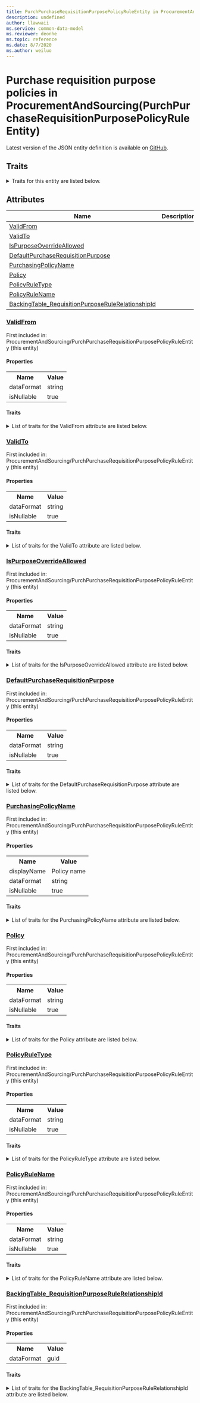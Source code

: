 ```yaml
---
title: PurchPurchaseRequisitionPurposePolicyRuleEntity in ProcurementAndSourcing - Common Data Model | Microsoft Docs
description: undefined
author: llawwaii
ms.service: common-data-model
ms.reviewer: deonhe
ms.topic: reference
ms.date: 8/7/2020
ms.author: weiluo
---
```


# Purchase requisition purpose policies in ProcurementAndSourcing(PurchPurchaseRequisitionPurposePolicyRuleEntity)

  
 Latest version of the JSON entity definition is available on <a href="https://github.com/Microsoft/CDM/tree/master/schemaDocuments/core/operationsCommon/Entities/SupplyChain/ProcurementAndSourcing/PurchPurchaseRequisitionPurposePolicyRuleEntity.cdm.json" target="_blank">GitHub</a>.  

## Traits

<details>
<summary>Traits for this entity are listed below.  
</summary>

**is.CDM.entityVersion**  
  <table><tr><th>Parameter</th><th>Value</th><th>Data type</th><th>Explanation</th></tr><tr><td>versionNumber</td><td>"1.1"</td><td>string</td><td>semantic version number of the entity</td></tr></table>

**is.application.releaseVersion**  
  <table><tr><th>Parameter</th><th>Value</th><th>Data type</th><th>Explanation</th></tr><tr><td>releaseVersion</td><td>"10.0.13.0"</td><td>string</td><td>semantic version number of the application introducing this entity</td></tr></table>

**is.localized.displayedAs**  
  Holds the list of language specific display text for an object.  <table><tr><th>Parameter</th><th>Value</th><th>Data type</th><th>Explanation</th></tr><tr><td>localizedDisplayText</td><td><table><tr><th>languageTag</th><th>displayText</th></tr><tr><td>en</td><td>Purchase requisition purpose policies</td></tr></table></td><td>entity</td><td>a reference to the constant entity holding the list of localized text</td></tr></table>

</details>

## Attributes

|Name|Description|First Included in Instance|
|---|---|---|
|[ValidFrom](#ValidFrom)||<a href="PurchPurchaseRequisitionPurposePolicyRuleEntity.md" target="_blank">ProcurementAndSourcing/PurchPurchaseRequisitionPurposePolicyRuleEntity</a>|
|[ValidTo](#ValidTo)||<a href="PurchPurchaseRequisitionPurposePolicyRuleEntity.md" target="_blank">ProcurementAndSourcing/PurchPurchaseRequisitionPurposePolicyRuleEntity</a>|
|[IsPurposeOverrideAllowed](#IsPurposeOverrideAllowed)||<a href="PurchPurchaseRequisitionPurposePolicyRuleEntity.md" target="_blank">ProcurementAndSourcing/PurchPurchaseRequisitionPurposePolicyRuleEntity</a>|
|[DefaultPurchaseRequisitionPurpose](#DefaultPurchaseRequisitionPurpose)||<a href="PurchPurchaseRequisitionPurposePolicyRuleEntity.md" target="_blank">ProcurementAndSourcing/PurchPurchaseRequisitionPurposePolicyRuleEntity</a>|
|[PurchasingPolicyName](#PurchasingPolicyName)||<a href="PurchPurchaseRequisitionPurposePolicyRuleEntity.md" target="_blank">ProcurementAndSourcing/PurchPurchaseRequisitionPurposePolicyRuleEntity</a>|
|[Policy](#Policy)||<a href="PurchPurchaseRequisitionPurposePolicyRuleEntity.md" target="_blank">ProcurementAndSourcing/PurchPurchaseRequisitionPurposePolicyRuleEntity</a>|
|[PolicyRuleType](#PolicyRuleType)||<a href="PurchPurchaseRequisitionPurposePolicyRuleEntity.md" target="_blank">ProcurementAndSourcing/PurchPurchaseRequisitionPurposePolicyRuleEntity</a>|
|[PolicyRuleName](#PolicyRuleName)||<a href="PurchPurchaseRequisitionPurposePolicyRuleEntity.md" target="_blank">ProcurementAndSourcing/PurchPurchaseRequisitionPurposePolicyRuleEntity</a>|
|[BackingTable_RequisitionPurposeRuleRelationshipId](#BackingTable_RequisitionPurposeRuleRelationshipId)||<a href="PurchPurchaseRequisitionPurposePolicyRuleEntity.md" target="_blank">ProcurementAndSourcing/PurchPurchaseRequisitionPurposePolicyRuleEntity</a>|

### <a href=#ValidFrom name="ValidFrom">ValidFrom</a>

First included in: ProcurementAndSourcing/PurchPurchaseRequisitionPurposePolicyRuleEntity (this entity)  

#### Properties

<table><tr><th>Name</th><th>Value</th></tr><tr><td>dataFormat</td><td>string</td></tr><tr><td>isNullable</td><td>true</td></tr></table>

#### Traits

<details>
<summary>List of traits for the ValidFrom attribute are listed below.</summary>

**is.dataFormat.character**  
**is.dataFormat.big**  
**is.dataFormat.array**  
**is.nullable**  
The attribute value may be set to NULL.  

**is.dataFormat.character**  
**is.dataFormat.array**  
</details>

### <a href=#ValidTo name="ValidTo">ValidTo</a>

First included in: ProcurementAndSourcing/PurchPurchaseRequisitionPurposePolicyRuleEntity (this entity)  

#### Properties

<table><tr><th>Name</th><th>Value</th></tr><tr><td>dataFormat</td><td>string</td></tr><tr><td>isNullable</td><td>true</td></tr></table>

#### Traits

<details>
<summary>List of traits for the ValidTo attribute are listed below.</summary>

**is.dataFormat.character**  
**is.dataFormat.big**  
**is.dataFormat.array**  
**is.nullable**  
The attribute value may be set to NULL.  

**is.dataFormat.character**  
**is.dataFormat.array**  
</details>

### <a href=#IsPurposeOverrideAllowed name="IsPurposeOverrideAllowed">IsPurposeOverrideAllowed</a>

First included in: ProcurementAndSourcing/PurchPurchaseRequisitionPurposePolicyRuleEntity (this entity)  

#### Properties

<table><tr><th>Name</th><th>Value</th></tr><tr><td>dataFormat</td><td>string</td></tr><tr><td>isNullable</td><td>true</td></tr></table>

#### Traits

<details>
<summary>List of traits for the IsPurposeOverrideAllowed attribute are listed below.</summary>

**is.dataFormat.character**  
**is.dataFormat.big**  
**is.dataFormat.array**  
**is.nullable**  
The attribute value may be set to NULL.  

**is.dataFormat.character**  
**is.dataFormat.array**  
</details>

### <a href=#DefaultPurchaseRequisitionPurpose name="DefaultPurchaseRequisitionPurpose">DefaultPurchaseRequisitionPurpose</a>

First included in: ProcurementAndSourcing/PurchPurchaseRequisitionPurposePolicyRuleEntity (this entity)  

#### Properties

<table><tr><th>Name</th><th>Value</th></tr><tr><td>dataFormat</td><td>string</td></tr><tr><td>isNullable</td><td>true</td></tr></table>

#### Traits

<details>
<summary>List of traits for the DefaultPurchaseRequisitionPurpose attribute are listed below.</summary>

**is.dataFormat.character**  
**is.dataFormat.big**  
**is.dataFormat.array**  
**is.nullable**  
The attribute value may be set to NULL.  

**is.dataFormat.character**  
**is.dataFormat.array**  
</details>

### <a href=#PurchasingPolicyName name="PurchasingPolicyName">PurchasingPolicyName</a>

First included in: ProcurementAndSourcing/PurchPurchaseRequisitionPurposePolicyRuleEntity (this entity)  

#### Properties

<table><tr><th>Name</th><th>Value</th></tr><tr><td>displayName</td><td>Policy name</td></tr><tr><td>dataFormat</td><td>string</td></tr><tr><td>isNullable</td><td>true</td></tr></table>

#### Traits

<details>
<summary>List of traits for the PurchasingPolicyName attribute are listed below.</summary>

**is.dataFormat.character**  
**is.dataFormat.big**  
**is.dataFormat.array**  
**is.nullable**  
The attribute value may be set to NULL.  

**is.localized.displayedAs**  
Holds the list of language specific display text for an object.  <table><tr><th>Parameter</th><th>Value</th><th>Data type</th><th>Explanation</th></tr><tr><td>localizedDisplayText</td><td><table><tr><th>languageTag</th><th>displayText</th></tr><tr><td>en</td><td>Policy name</td></tr></table></td><td>entity</td><td>a reference to the constant entity holding the list of localized text</td></tr></table>

**is.dataFormat.character**  
**is.dataFormat.array**  
</details>

### <a href=#Policy name="Policy">Policy</a>

First included in: ProcurementAndSourcing/PurchPurchaseRequisitionPurposePolicyRuleEntity (this entity)  

#### Properties

<table><tr><th>Name</th><th>Value</th></tr><tr><td>dataFormat</td><td>string</td></tr><tr><td>isNullable</td><td>true</td></tr></table>

#### Traits

<details>
<summary>List of traits for the Policy attribute are listed below.</summary>

**is.dataFormat.character**  
**is.dataFormat.big**  
**is.dataFormat.array**  
**is.nullable**  
The attribute value may be set to NULL.  

**is.dataFormat.character**  
**is.dataFormat.array**  
</details>

### <a href=#PolicyRuleType name="PolicyRuleType">PolicyRuleType</a>

First included in: ProcurementAndSourcing/PurchPurchaseRequisitionPurposePolicyRuleEntity (this entity)  

#### Properties

<table><tr><th>Name</th><th>Value</th></tr><tr><td>dataFormat</td><td>string</td></tr><tr><td>isNullable</td><td>true</td></tr></table>

#### Traits

<details>
<summary>List of traits for the PolicyRuleType attribute are listed below.</summary>

**is.dataFormat.character**  
**is.dataFormat.big**  
**is.dataFormat.array**  
**is.nullable**  
The attribute value may be set to NULL.  

**is.dataFormat.character**  
**is.dataFormat.array**  
</details>

### <a href=#PolicyRuleName name="PolicyRuleName">PolicyRuleName</a>

First included in: ProcurementAndSourcing/PurchPurchaseRequisitionPurposePolicyRuleEntity (this entity)  

#### Properties

<table><tr><th>Name</th><th>Value</th></tr><tr><td>dataFormat</td><td>string</td></tr><tr><td>isNullable</td><td>true</td></tr></table>

#### Traits

<details>
<summary>List of traits for the PolicyRuleName attribute are listed below.</summary>

**is.dataFormat.character**  
**is.dataFormat.big**  
**is.dataFormat.array**  
**is.nullable**  
The attribute value may be set to NULL.  

**is.dataFormat.character**  
**is.dataFormat.array**  
</details>

### <a href=#BackingTable_RequisitionPurposeRuleRelationshipId name="BackingTable_RequisitionPurposeRuleRelationshipId">BackingTable_RequisitionPurposeRuleRelationshipId</a>

First included in: ProcurementAndSourcing/PurchPurchaseRequisitionPurposePolicyRuleEntity (this entity)  

#### Properties

<table><tr><th>Name</th><th>Value</th></tr><tr><td>dataFormat</td><td>guid</td></tr></table>

#### Traits

<details>
<summary>List of traits for the BackingTable_RequisitionPurposeRuleRelationshipId attribute are listed below.</summary>

**is.dataFormat.character**  
**is.dataFormat.big**  
**is.dataFormat.array**  
**is.dataFormat.guid**  
**means.identity.entityId**  
**is.linkedEntity.identifier**  
Marks the attribute(s) that hold foreign key references to a linked (used as an attribute) entity. This attribute is added to the resolved entity to enumerate the referenced entities.  <table><tr><th>Parameter</th><th>Value</th><th>Data type</th><th>Explanation</th></tr><tr><td>entityReferences</td><td><table><tr><th>entityReference</th><th>attributeReference</th></tr><tr><td><a href="../../../Tables/SupplyChain/ProcurementAndSourcing/Parameter/RequisitionPurposeRule.md" target="_blank">/core/operationsCommon/Tables/SupplyChain/ProcurementAndSourcing/Parameter/RequisitionPurposeRule.cdm.json/RequisitionPurposeRule</a></td><td><a href="../../../Tables/SupplyChain/ProcurementAndSourcing/Parameter/RequisitionPurposeRule.md#RecId" target="_blank">RecId</a></td></tr></table></td><td>entity</td><td>a reference to the constant entity holding the list of entity references</td></tr></table>

**is.dataFormat.guid**  
**is.dataFormat.character**  
**is.dataFormat.array**  
</details>
